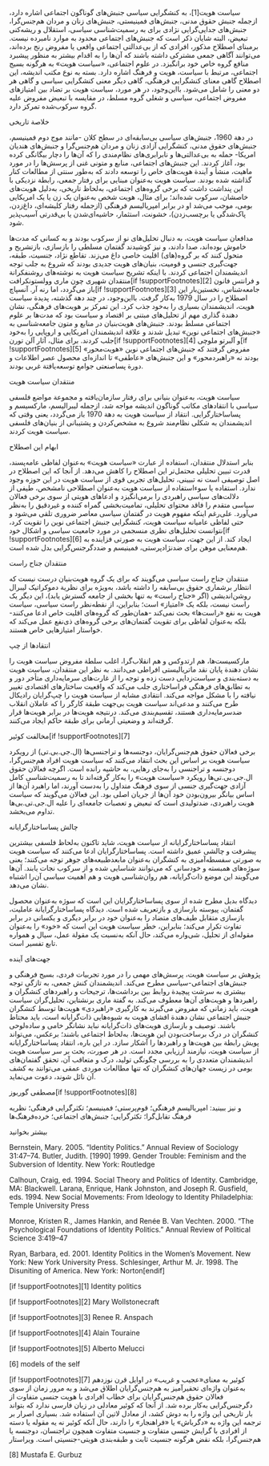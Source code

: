    


سیاست هویت[1]، به کنشگرایی سیاسی جنبش‌های گوناگون اجتماعی اشاره دارد، ازجمله جنبش حقوق مدنی، جنبش‌های فمینیستی، جنبش‌های زنان و مردان هم‌جنس‌گرا، جنبش‌های جدایی‌گرایی نژادی برای به رسمیت‌شناسی سیاسی، استقلال و ریشه‌کنی تبعیض، البته شایان ذکر است که جنبش‌های اجتماعی محدود به موارد نامبرده نیست. برمبنای اصطلاح مذکور، افرادی که از بی‌عدالتی اجتماعی واقعی یا مفروض رنج برده‌اند، می‌توانند آگاهی جمعی مشترکی داشته باشند که آن‌ها را به اقدام بیشتر به منظور پیشبرد منافع گروه خاص خود برانگیزد. در علوم اجتماعی، «سیاست هویت» به هرگونه بسیج اجتماعی، مرتبط با سیاست، هویت و فرهنگ اشاره دارد. بسته به نوع مکتب اندیشه، این اصطلاح گاهی معنای کنشگرایی فرهنگی، گاهی دیگر معنی کنشگرایی سیاسی و گاهی هر دو معنی را شامل می‌شود. بااین‌وجود، در هر مورد، سیاست هویت بر تضاد بین امتیازهای مفروض اجتماعی، سیاسی و شغلی گروه مسلط، در مقایسه با تبعیض مفروض علیه گروه سرکوب‌شده تمرکز دارد.

خلاصة تاریخی

در دهة 1960، جنبش‌های سیاسی بی‌سابقه‌ای در سطح کلان -مانند موج دوم فمینیسم، جنبش‌های حقوق مدنی، کنشگرایی آزادی زنان و مردان هم‌جنس‌گرا و جنبش‌های هندیان امریکا- حمله به بی‌عدالتی‌ها و نابرابری‌های نظام‌مندی را که آن‌ها را دچار بیگانگی کرده بود، آغاز کردند. این جنبش‌های اجتماعی، منابع و متونی غنی از پرسش‌ها را در مورد ماهیت، منشأ و آیندة هویت‌های خاص را توسعه دادند که به‌طور سنتی از مطالعات کنار گذاشته شده بودند. سیاست هویت به‌عنوان مبنایی برای رفتار جمعی، رابطة نزدیکی با این پنداشت داشت که برخی گروه‌های اجتماعی، به‌لحاظ تاریخی، به‌دلیل هویت‌های خاصشان، سرکوب شده‌اند؛ برای مثال، هویت شخص به‌عنوان یک زن یا یک امریکایی بومی، موجب می‌شد او در برابر امپریالیسم فرهنگی (ازجمله رفتار کلیشه‌ای، داغ‌زدن، پاک‌شدگی یا برچسب‌زدن)، خشونت، استثمار، حاشیه‌ای‌شدن یا بی‌قدرتی آسیب‌پذیر شود.

مدافعان سیاست هویت، به دنبال تحلیل‌های نو از سرکوب بودند و به کسانی که مدت‌ها خاموش بوده‌اند، صدا دادند، و نیز کوشیدند گفتمان مسلطی را بازسازی، بازتشریح و متحول کنند که بر گروه(های) اقلیت خاصی داغ می‌زند. تقاطع نژاد، جنسیت، طبقه، جهت‌گیری جنسی و قومیت، بنیان‌های هویت جدیدی بودند که شروع به جلب توجه اندیشمندان اجتماعی کردند. با اینکه تشریح سیاست هویت به نوشته‌های روشنفکرانة منتقدان شهیری چون ماری وولستونکرافت[if !supportFootnotes][2] و فرانتس فانون باز می‌گردد، اما رنه آر. آنسپاچ[if !supportFootnotes][3] جامعه‌شناس، نخستین‌بار این اصطلاح را در سال 1979 به‌کار گرفت. بااین‌وجود، در چند دهة گذشته، پدیدة سیاست هویت، اندیشمندان بسیاری را به‌خود جذب کرد. این تمرکز بر هویت‌های فرهنگی، نشان دهندة گذاری مهم از تحلیل‌های مبتنی بر اقتصاد و سیاست بود که مدت‌ها بر علوم اجتماعی مسلط بودند. جنبش‌های هویت‌بنیان در منابع و متون جامعه‌شناسی به «جنبش‌های اجتماعی نوین» تبدیل شدند و علاقة اندیشمندان امریکایی و اروپایی را به‌خود جلب کردند. برای مثال، آثار آلن تورن[if !supportFootnotes][4] و آلبرتو ملوچی[if !supportFootnotes][5] مفروض گرفتند که جنبش‌های اجتماعی نوین «هویت‌محور» بودند نه «راهبردمحور» و این جنبش‌های «عاطفی» تا اندازه‌ای محصول عصر اطلاعات و دورة پساصنعتی جوامع توسعه‌یافتة غربی بودند.

منتقدان سیاست هویت

سیاست هویت، به‌عنوان بنیانی برای رفتار سازمان‌یافته و مجموعة مواضع فلسفی سیاسی با انتقادهای مکاتب گوناگون اندیشه مواجه شد، ازجمله لیبرالیسم، مارکسیسم و پساساختارگرایی. انتقاد از سیاست هویت به دهة 1970 باز می‌گردد، یعنی وقتی که اندیشمندان به شکلی نظام‌مند شروع به مشخص‌‌کردن و پشتیبانی از بنیان‌های فلسفی سیاست هویت کردند.

ابهام این اصطلاح

بنابر استدلال منتقدان، استفاده از عبارت «سیاست هویت» به‌عنوان لفاظی عامه‌پسند، قدرت تبیین تحلیلی محتمل‌تر این اصطلاح را کاهش می‌دهد. از آنجا که این اصطلاح در اصل توصیفی است نه تبیینی، تحلیل‌های تجربی قوی از سیاست هویت در این حوزه وجود ندارد. استفاده یا سوءاستفاده از سیاست هویت به‌عنوان اصطلاحی نامشخص، طیفی از دلالت‌های سیاسی راهبردی را برمی‌انگیزد و ادعاهای هویتی از سوی برخی فعالان سیاسی متقدم را فاقد محتوای تحلیلی، تمامیت‌بخشی گمراه کننده و غیردقیق را به‌نظر می‌آورد. علی‌رغم اینکه مفهوم هویت در گفتمان سیاسی معاصر ضروری تلقی می‌شود و حتی لفاظی عامیانه سیاست هویت، کنشگرایی جنبش اجتماعی نوین را تقویت کرد، نتوانست تحلیل‌های نظری منسجمی در مورد جامعیت سیاسی و اشکال خود[if !supportFootnotes][6] ایجاد کند. از این جهت، سیاست هویت به صورتی فزاینده به هم‌معنایی موهن برای ضدنژادپرستی، فمینیسم و ضددگرجنس‌گرایی بدل شده است.

منتقدان جناح راست

منتقدان جناح راست سیاسی می‌گویند که برای یک گروه هویت‌بنیان درست نیست که انتظار برشماری حقوق بی‌سابقه را داشته باشد، به‌ویژه برای نظریة دموکراتیک لیبرال روشن‌اندیشی (اگر «جناح راست» به تنها بخشی از جامعه گسترش یابد)، این دیگر یک راست نیست، بلکه یک «امتیاز» است؛ بنابراین، از نقطه‌نظر راست سیاسی، سیاست هویت به نفع «راست‌ها» بحث نمی‌کند -همان‌طور که گروه‌های اقلیت خاص ادعا می‌کنند- بلکه به‌عنوان لفاظی برای تقویت گفتمان‌های برخی گروه‌های ذی‌نفع عمل می‌کند که خواستار امتیازهایی خاص هستند.

انتقادها از چپ

مارکسیست‌ها، هم ارتدوکس و هم انقلاب‌گرا، اغلب سلطة مفروض سیاست هویت را نشان دهندة پایان نقد ماتریالیستی افراطی می‌دانند. به نظر این منتقدان، سیاست هویت به دسته‌بندی و سیاست‌زدایی دست زده و توجه را از غارت‌های سرمایه‌داری متأخر دور و به تطابق‌های فرهنگی فراساختاری جلب می‌کند که واقعیت ساختارهای اقتصادی تغییر نیافته را با مشکل مواجه می‌کند. انتقادی مشابه از سیاست هویت را چپ‌گرایان رادیکال طرح می‌کنند و مدعی‌اند سیاست هویت بی‌جهت طبقة کارگر را که عاملان انقلاب ضدسرمایه‌داری هستند، تقسیم‌بندی می‌کند. درنتیجه هویت‌ها در برابر هویت‌ها قرار گرفته‌اند و وضعیتی آرمانی برای طبقة حاکم ایجاد می‌کنند.

مخالفت کوئیر[if !supportFootnotes][7]

برخی فعالان حقوق هم‌جنس‌گرایان، دوجنسه‌ها و تراجنسی‌ها (ال.جی.بی.تی) از رویکرد سیاست هویت بر اساس این بحث انتقاد می‌کنند که سیاست هویت افراد هم‌جنس‌گرا، دوجنسه و تراجنسی را به‌جای رهایی، به حاشیه رانده است. اگرچه فعالان حقوق ال.جی.بی.تی‌ها رویکرد «سیاست هویت» را به‌کار گرفته‌اند تا به رسمیت‌شناسی کامل آزادی جهت‌گیری جنسی از سوی فرهنگ متداول را به‌دست آورند، اما راهبرد آن‌ها از اساس بیانگر بیرون‌بودن خود آن‌ها از جریان اصلی بود. این فعالان می‌گویند که سیاست هویت راهبردی، ضدتولیدی است که تبعیض و تعصبات جامعه‌ای را علیه ال.جی.تی.بی‌ها تداوم می‌بخشد.

چالش پساساختارگرایانه

انتقاد پساساختارگرایانه از سیاست هویت، شاید تاکنون به‌لحاظ فلسفی بیشترین پیشرفت و چالشی عمیق داشته است. پساساختارگرایان ادعا می‌کنند که سیاست هویت به صورتی سفسطه‌آمیزی به کنشگران به‌عنوان مابعدطبیعه‌های جوهر توجه می‌کنند؛ یعنی سوژه‌های همبسته و خودسانی که می‌توانند شناسایی شده و از سرکوب نجات یابند. آن‌ها می‌گویند این موضع ذات‌گرایانه، هم روان‌شناسی هویت و هم اهمیت سیاسی آن‌را اشتباه نشان می‌دهد.

دیدگاه بدیل مطرح شده از سوی پساساختارگرایان این است که سوژه به‌عنوان محصول گفتمان، پیوسته بازسازی و بازتعریف شده است. دیدگاه پساساختارگرایانة عاملیت، بازسازی متقابل طیف‌های متضاد را به‌عنوان خود در برابر دیگری و یکسانی در برابر تفاوت تکرار می‌کند؛ بنابراین، خطر سیاست هویت این است که «خود» را به‌عنوان مقوله‌ای از تحلیل، شی‌واره می‌کند، حال آنکه به‌نسبت یک مقولة عمل، سیال و همواره تابع تفسیر است.

جهت‌های آینده

پژوهش بر سیاست هویت، پرسش‌های مهمی را در مورد تجربیات فردی، بسیج فرهنگی و جنبش‌های اجتماعی-سیاسی مطرح می‌کند. اندیشمندان کنش جمعی، به تازگی توجه بیشتری به سرشت پیچیدة روابط بین برداشت‌ها، ترجیحات و راهبردهای کنشگران و راهبردها و هویت‌های آن‌ها معطوف می‌کند. به گفتة ماری برنشتاین، تحلیل‌گران سیاست هویت، باید زمانی که مفروض می‌گیرند به کارگیری «راهبردی» هویت‌ها توسط کنشگران جنبش اجتماعی نشان دهندة افشای هویت به شیوه‌هایی ذات‌گرایانه است، باید محتاط باشند. توصیف و بازسازی هویت‌های ذات‌گرایانه نباید نشانگر خامی و ساده‌لوحی کنشگران در درک برساخت‌بودن این هویت‌ها، به‌لحاظ اجتماعی باشند؛ برعکس، می‌تواند پویش رابطة بین هویت‌ها و راهبردها را آشکار سازد. در این باره، انتقاد پساساختارگرایانه از سیاست هویت، نیازمند ارزیابی مجدد است. در هر صورت، بحث بر سر سیاست هویت اندیشمندان متعددی را به بررسی چگونگی تولید، درک و متعاقب آن، تحقق گفتمان‌های بومی در زیست جهان‌های کنشگران که تنها مطالعات موردی عمقی می‌توانند به کشف آن نائل شوند، دعوت می‌نماید.

مصطفی گوربوز[if !supportFootnotes][8]

و نیز ببینید: امپریالیسم فرهنگی؛ قوم‌پرستی؛ فمینیسم؛ تکثرگرایی فرهنگی؛ نظریه فرهنگ تقابل‌گرا؛ تکثرگرایی؛ جنبش‌های اجتماعی؛ خرده‌فرهنگ‌ها

بیشتر بخوانید

Bernstein, Mary. 2005. “Identity Politics.” Annual Review of Sociology 31:47–74. Butler, Judith. [1990] 1999. Gender Trouble: Feminism and the Subversion of Identity. New York: Routledge

Calhoun, Craig, ed. 1994. Social Theory and Politics of Identity. Cambridge, MA: Blackwell. Larana, Enrique, Hank Johnston, and Joseph R. Gusfield, eds. 1994. New Social Movements: From Ideology to Identity Philadelphia: Temple University Press

Monroe, Kristen R., James Hankin, and Renée B. Van Vechten. 2000. “The Psychological Foundations of Identity Politics.” Annual Review of Political Science 3:419–47

Ryan, Barbara, ed. 2001. Identity Politics in the Women’s Movement. New York: New York University Press. Schlesinger, Arthur M. Jr. 1998. The Disuniting of America. New York: Norton[endif]  


[if !supportFootnotes][1] Identity politics

[if !supportFootnotes][2] Mary Wollstonecraft

[if !supportFootnotes][3] Renee R. Anspach

 [if !supportFootnotes][4] Alain Touraine

[if !supportFootnotes][5] Alberto Melucci

[6] models of the self

[if !supportFootnotes][7] کوئیر به معنای«عجیب و غریب» در اوایل قرن نوزدهم به‌عنوان واژه‌ای تحقیرآمیز به هم‌جنس‌گرایان اطلاق می‌شد و به مرور زمان از سوی فعالان حقوق هم‌جنس‌گرایان برای خطاب افرادی با هویت جنسی متفاوت از دگرجنس‌گرایی به‌کار برده شد. از آنجا که کوئیر معادلی در زبان فارسی ندارد که بتواند بار تاریخی این واژه را به دوش کشد، از معادل لاتین آن استفاده شد. بسیاری اصرار بر ترجمه این واژه به «دگرباش» یا «فراهنجار» را دارند، حال آنکه کوئیر نه یه مقوله یا دسته از افرادی با گرایش جنسی متفاوت و جنسیت متفاوت همچون تراجنسان، دوجنسه یا هم‌جنس‌گرا، بلکه نقض هرگونه جنسیت ثابت و طبقه‌بندی هویتی-جنسیتی است. ویراستار 

[8] Mustafa E. Gurbuz

 

 

 

 